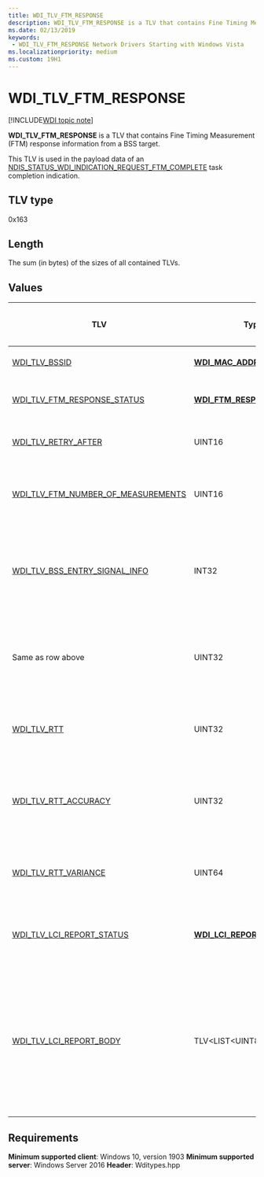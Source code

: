 ```yaml
---
title: WDI_TLV_FTM_RESPONSE
description: WDI_TLV_FTM_RESPONSE is a TLV that contains Fine Timing Measurement (FTM) response information from a BSS target.
ms.date: 02/13/2019
keywords:
 - WDI_TLV_FTM_RESPONSE Network Drivers Starting with Windows Vista
ms.localizationpriority: medium
ms.custom: 19H1
---
```


# WDI_TLV_FTM_RESPONSE

[!INCLUDE[WDI topic note](../includes/wdi-version-warning.md)]

**WDI_TLV_FTM_RESPONSE** is a TLV that contains Fine Timing Measurement (FTM) response information from a BSS target. 

This TLV is used in the payload data of an [NDIS_STATUS_WDI_INDICATION_REQUEST_FTM_COMPLETE](ndis-status-wdi-indication-request-ftm-complete.md) task completion indication.

## TLV type

0x163

## Length

The sum (in bytes) of the sizes of all contained TLVs.

## Values

| TLV | Type | Multiple TLV instances allowed | Optional | Description |
| --- | --- | --- | --- | --- |
| [WDI_TLV_BSSID](wdi-tlv-bssid.md) | [**WDI_MAC_ADDRESS**](/windows-hardware/drivers/ddi/dot11wdi/ns-dot11wdi-_wdi_mac_address) |  |   | The BSSID of the target to which this FTM response belongs. |
| [WDI_TLV_FTM_RESPONSE_STATUS](wdi-tlv-ftm-response-status.md) | [**WDI_FTM_RESPONSE_STATUS**](/windows-hardware/drivers/ddi/wditypes/ne-wditypes-_wdi_ftm_response_status) |  |   | The FTM response status. If success, the rest of the fields in this TLV are present. |
| [WDI_TLV_RETRY_AFTER](wdi-tlv-retry-after.md)| UINT16 |  |  | A duration, in seconds, that should pass before trying to request a new FTM from this target. |
| [WDI_TLV_FTM_NUMBER_OF_MEASUREMENTS](wdi-tlv-ftm-number-of-measurements.md) | UINT16 |  |   | The number of measurements used to provide the round trip time (RTT). If the FTM response status was a success, this field is mandatory. |
| [WDI_TLV_BSS_ENTRY_SIGNAL_INFO](wdi-tlv-bss-entry-signal-info.md) | INT32 |   |   | The received signal strength indicator (RSSI) from the FTM target. This is in units of decibels referenced to 1.0 milliwatts (dBm). If the FTM response status was a success, this field is mandatory. |
| Same as row above  | UINT32 |   |   | The link quality value of the FTM target, ranging from 0 through 100. A value of 100 specifies the highest link quality. If the FTM response status was a success, this field is mandatory. |
| [WDI_TLV_RTT](wdi-tlv-rtt.md) | UINT32 |   |   | The measured roundtrip time (RTT), in picoseconds. If the FTM response status was a success, this field is mandatory. |
| [WDI_TLV_RTT_ACCURACY](wdi-tlv-rtt-accuracy.md) | UINT32 |   |   | The accuracy, or expected degree of closeness, of the provided RTT measurement to the true value. The unit is in picoseconds. For more information, see the [WDI_TLV_RTT_ACCURACY](wdi-tlv-rtt-accuracy.md). |
| [WDI_TLV_RTT_VARIANCE](wdi-tlv-rtt-variance.md) | UINT64 |   |   | If more than one measurement was used to calculate the RTT, this field provides the statistical variance of the measurements used. |
| [WDI_TLV_LCI_REPORT_STATUS](wdi-tlv-lci-report-status.md) | [**WDI_LCI_REPORT_STATUS**](/windows-hardware/drivers/ddi/wditypes/ne-wditypes-_wdi_lci_report_status) |   |   | If an LCI report was requested, this field provides the status result. If successful, the following fields are present and mandatory. |
| [WDI_TLV_LCI_REPORT_BODY](wdi-tlv-lci-report-body.md) | TLV\<LIST\<UINT8>> |   |   | The Location Configuration Information (LCI) report, as defined in Section 9.4.2.22.10 of the [802-11-2016 standard](https://standards.ieee.org/standard/802_11-2016.html), including the LCI subelement and other Optional subelements available. In other words, this is the measurement report section of the Measurement Report element (as per Section 9.4.2.22 from the [802-11-2016 standard](https://standards.ieee.org/standard/802_11-2016.html)). |

## Requirements

**Minimum supported client**: Windows 10, version 1903
**Minimum supported server**: Windows Server 2016
**Header**: Wditypes.hpp
